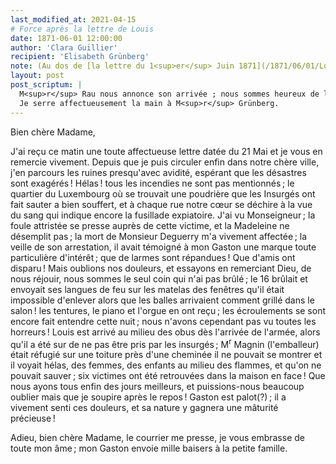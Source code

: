 ```yaml
---
last_modified_at: 2021-04-15
# Force après la lettre de Louis
date: 1871-06-01 12:00:00
author: 'Clara Guillier'
recipient: 'Elisabeth Grünberg'
note: (Au dos de [la lettre du 1<sup>er</sup> Juin 1871](/1871/06/01/Louis-Guillier.html))
layout: post
post_scriptum: |
  M<sup>r</sup> Rau nous annonce son arrivée ; nous sommes heureux de le revoir !
  Je serre affectueusement la main à M<sup>r</sup> Grünberg.
---
```


Bien chère Madame,

J'ai reçu ce matin une toute affectueuse lettre datée du 21 Mai et je vous en
remercie vivement. Depuis que je puis circuler enfin dans notre chère ville,
j'en parcours les ruines presqu'avec avidité, espérant que les désastres sont
exagérés ! Hélas ! tous les incendies ne sont pas mentionnés ; le quartier du
Luxembourg où se trouvait une poudrière que les Insurgés ont fait sauter a bien
souffert, et à chaque rue notre cœur se déchire à la vue du sang qui indique
encore la fusillade expiatoire.
J'ai vu Monseigneur ; la foule attristée se presse auprès de cette victime, et
la Madeleine ne désemplit pas ; la mort de Monsieur Deguerry m'a vivement
affectée ; la veille de son arrestation, il avait témoigné à mon Gaston une
marque toute particulière d'intérêt ; que de larmes sont répandues !
Que d'amis ont disparu ! Mais oublions nos douleurs, et essayons en remerciant
Dieu, de nous réjouir, nous sommes le seul coin qui n'ai pas brûlé ; le
16 brûlait et envoyait ses langues de feu sur les matelas des fenêtres qu'il
était impossible d'enlever alors que les balles arrivaient comment grillé
dans le salon ! les tentures, le piano et l'orgue en ont reçu ; les
écroulements se sont encore fait entendre cette nuit ; nous n'avons cependant
pas vu toutes les horreurs !
Louis est arrivé au milieu des obus dès l'arrivée de l'armée, alors qu'il a été
sur de ne pas être pris par les insurgés ; M<sup>r</sup> Magnin (l'emballeur)
était réfugié sur une toiture près d'une cheminée il ne pouvait se montrer et
il voyait hélas, des femmes, des enfants au milieu des flammes, et qu'on ne
pouvait sauver ; six victimes ont été retrouvées dans la maison en face !
Que nous ayons tous enfin des jours meilleurs, et puissions-nous beaucoup
oublier mais que je soupire après le repos ! Gaston est palot(?) ; il
a vivement senti ces douleurs, et sa nature y gagnera une mâturité précieuse !

Adieu, bien chère Madame, le courrier me presse, je vous embrasse de toute mon
âme ; mon Gaston envoie mille baisers à la petite famille.

